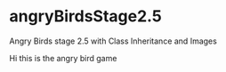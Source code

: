 # angryBirdsStage2.5
Angry Birds stage 2.5 with Class Inheritance and Images

Hi this is the angry bird game